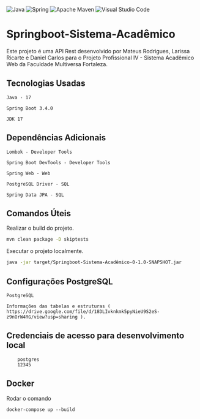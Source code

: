 
![Java](https://img.shields.io/badge/java-%23ED8B00.svg?style=for-the-badge&logo=openjdk&logoColor=white)
![Spring](https://img.shields.io/badge/spring-%236DB33F.svg?style=for-the-badge&logo=spring&logoColor=white)
![Apache Maven](https://img.shields.io/badge/Apache%20Maven-C71A36?style=for-the-badge&logo=Apache%20Maven&logoColor=white)
![Visual Studio Code](https://img.shields.io/badge/Visual%20Studio%20Code-0078d7.svg?style=for-the-badge&logo=visual-studio-code&logoColor=white)

# Springboot-Sistema-Acadêmico

Este projeto é uma API Rest desenvolvido por Mateus Rodrigues, Larissa Ricarte e Daniel Carlos para o Projeto Profissional IV - Sistema Acadêmico Web da Faculdade Multiversa Fortaleza.

## Tecnologias Usadas

```
Java - 17
```

```
Spring Boot 3.4.0
```

```
JDK 17
```
## Dependências Adicionais

```
Lombok - Developer Tools
```

```
Spring Boot DevTools - Developer Tools
```

```
Spring Web - Web
```

```
PostgreSQL Driver - SQL
```

```
Spring Data JPA - SQL
```

## Comandos Úteis

Realizar o build do projeto.
``` bash
mvn clean package -D skiptests
```

Executar o projeto localmente.
``` bash
java -jar target/Springboot-Sistema-Acadêmico-0-1.0-SNAPSHOT.jar
```

## Configurações PostgreSQL


```
PostgreSQL
```

``` 
Informações das tabelas e estruturas ( https://drive.google.com/file/d/18DLIvknkmk5pyNieU9S2eS-z9nOrW4RG/view?usp=sharing ).
```

## Credenciais de acesso para desenvolvimento local
```
    postgres
    12345
```

## Docker
Rodar o comando

```
docker-compose up --build
```

